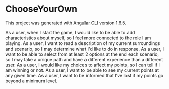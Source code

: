# ChooseYourOwn

This project was generated with [Angular CLI](https://github.com/angular/angular-cli) version 1.6.5.

As a user, when I start the game, I would like to be able to add characteristics about myself, so I feel more connected to the role I am playing.
As a user, I want to read a description of my current surroundings and scenario, so I may determine what I'd like to do in response.
As a user, I want to be able to select from at least 2 options at the end each scenario, so I may take a unique path and have a different experience than a different user.
As a user, I would like my choices to affect my points, so I can tell if I am winning or not.
As a user, I want to be able to see my current points at any given time.
As a user, I want to be informed that I've lost if my points go beyond a minimum level.
